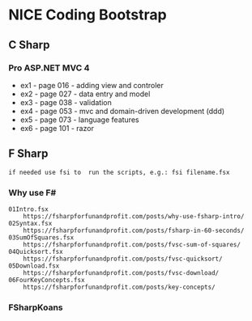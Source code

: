 # NICE Coding Bootstrap

## C Sharp 

### Pro ASP.NET MVC 4

- ex1 - page 016 - adding view and controler 
- ex2 - page 027 - data entry and model
- ex3 - page 038 - validation
- ex4 - page 053 - mvc and domain-driven development (ddd)
- ex5 - page 073 - language features
- ex6 - page 101 - razor

## F Sharp
    if needed use fsi to  run the scripts, e.g.: fsi filename.fsx


### Why use F#
    01Intro.fsx
        https://fsharpforfunandprofit.com/posts/why-use-fsharp-intro/
    02Syntax.fsx
        https://fsharpforfunandprofit.com/posts/fsharp-in-60-seconds/
    03SumOfSquares.fsx
        https://fsharpforfunandprofit.com/posts/fvsc-sum-of-squares/
    04Quicksort.fsx
        https://fsharpforfunandprofit.com/posts/fvsc-quicksort/
	05Download.fsx
        https://fsharpforfunandprofit.com/posts/fvsc-download/
    06FourKeyConcepts.fsx
        https://fsharpforfunandprofit.com/posts/key-concepts/
### FSharpKoans
